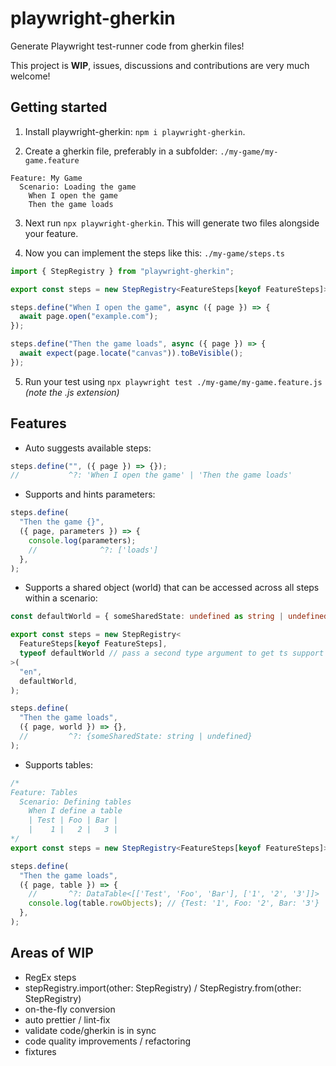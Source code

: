 # playwright-gherkin

Generate Playwright test-runner code from gherkin files!

This project is **WIP**, issues, discussions and contributions are very much
welcome!

## Getting started

1. Install playwright-gherkin: `npm i playwright-gherkin`.

2. Create a gherkin file, preferably in a subfolder: `./my-game/my-game.feature`

```gherkin
Feature: My Game
  Scenario: Loading the game
    When I open the game
    Then the game loads
```

3. Next run `npx playwright-gherkin`. This will generate two files alongside
   your feature.

4. Now you can implement the steps like this: `./my-game/steps.ts`

```typescript
import { StepRegistry } from "playwright-gherkin";

export const steps = new StepRegistry<FeatureSteps[keyof FeatureSteps]>();

steps.define("When I open the game", async ({ page }) => {
  await page.open("example.com");
});

steps.define("Then the game loads", async ({ page }) => {
  await expect(page.locate("canvas")).toBeVisible();
});
```

5. Run your test using `npx playwright test ./my-game/my-game.feature.js` _(note
   the .js extension)_

## Features

- Auto suggests available steps:

```ts
steps.define("", ({ page }) => {});
//           ^?: 'When I open the game' | 'Then the game loads'
```

- Supports and hints parameters:

```ts
steps.define(
  "Then the game {}",
  ({ page, parameters }) => {
    console.log(parameters);
    //              ^?: ['loads']
  },
);
```

- Supports a shared object (world) that can be accessed across all steps within
  a scenario:

```ts
const defaultWorld = { someSharedState: undefined as string | undefined };

export const steps = new StepRegistry<
  FeatureSteps[keyof FeatureSteps],
  typeof defaultWorld // pass a second type argument to get ts support during step definition
>(
  "en",
  defaultWorld,
);

steps.define(
  "Then the game loads",
  ({ page, world }) => {},
  //         ^?: {someSharedState: string | undefined}
);
```

- Supports tables:

```ts
/*
Feature: Tables
  Scenario: Defining tables
    When I define a table
    | Test | Foo | Bar |
    |    1 |   2 |   3 |
*/
export const steps = new StepRegistry<FeatureSteps[keyof FeatureSteps]>();

steps.define(
  "Then the game loads",
  ({ page, table }) => {
    //       ^?: DataTable<[['Test', 'Foo', 'Bar'], ['1', '2', '3']]>
    console.log(table.rowObjects); // {Test: '1', Foo: '2', Bar: '3'}
  },
);
```

## Areas of WIP

- RegEx steps
- stepRegistry.import(other: StepRegistry) / StepRegistry.from(other:
  StepRegistry)
- on-the-fly conversion
- auto prettier / lint-fix
- validate code/gherkin is in sync
- code quality improvements / refactoring
- fixtures
